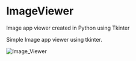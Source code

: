 # ImageViewer
Image app viewer created in Python using Tkinter

Simple Image app viewer using tkinter.



![Image_Viewer](https://user-images.githubusercontent.com/65267252/114647207-14faec80-9cb3-11eb-80c6-3b17c86967b9.gif)
